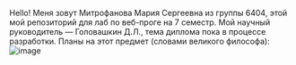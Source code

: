 Hello! Меня зовут Митрофанова Мария Сергеевна из группы 6404, этой мой репозиторий для лаб по веб-проге на 7 семестр. 
Мой научный руководитель — Головашкин Д.Л., тема диплома пока в процессе разработки.
Планы на этот предмет (словами великого философа):
![image](https://github.com/user-attachments/assets/3d0b1905-c678-41e2-9e40-7df763850934)
